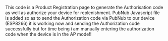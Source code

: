 This code is a Product Registration page to generate the Authorisation code as well as authorize your device for replenishment.
PubNub Javascript file is added so as to send the Authorization code via PubNub to our device (ESP8266) it is working now and sending the Authorization code successfully but for time being i am manually entering the authorization code when the device is in the AP mode!!
